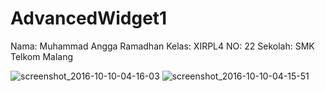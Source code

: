 # AdvancedWidget1

Nama: Muhammad Angga Ramadhan
Kelas: XIRPL4
NO: 22
Sekolah: SMK Telkom Malang

![screenshot_2016-10-10-04-16-03](https://cloud.githubusercontent.com/assets/22186783/19224216/9b4586c6-8eab-11e6-9071-2a345dcfe363.png)
![screenshot_2016-10-10-04-15-51](https://cloud.githubusercontent.com/assets/22186783/19224217/9b584e8c-8eab-11e6-812f-113eff9f2a84.png)

